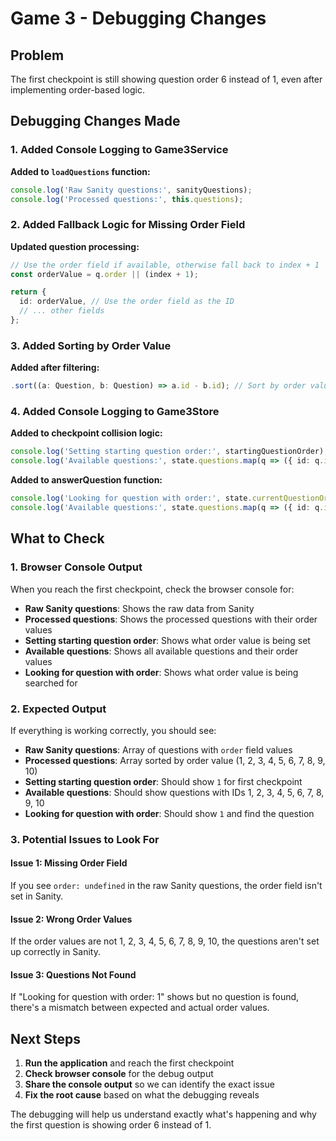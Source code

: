 # Game 3 - Debugging Changes

## Problem
The first checkpoint is still showing question order 6 instead of 1, even after implementing order-based logic.

## Debugging Changes Made

### **1. Added Console Logging to Game3Service**

**Added to `loadQuestions` function:**
```typescript
console.log('Raw Sanity questions:', sanityQuestions);
console.log('Processed questions:', this.questions);
```

### **2. Added Fallback Logic for Missing Order Field**

**Updated question processing:**
```typescript
// Use the order field if available, otherwise fall back to index + 1
const orderValue = q.order || (index + 1);

return {
  id: orderValue, // Use the order field as the ID
  // ... other fields
};
```

### **3. Added Sorting by Order Value**

**Added after filtering:**
```typescript
.sort((a: Question, b: Question) => a.id - b.id); // Sort by order value
```

### **4. Added Console Logging to Game3Store**

**Added to checkpoint collision logic:**
```typescript
console.log('Setting starting question order:', startingQuestionOrder);
console.log('Available questions:', state.questions.map(q => ({ id: q.id, question: q.question })));
```

**Added to answerQuestion function:**
```typescript
console.log('Looking for question with order:', state.currentQuestionOrder);
console.log('Available questions:', state.questions.map(q => ({ id: q.id, question: q.question })));
```

## What to Check

### **1. Browser Console Output**
When you reach the first checkpoint, check the browser console for:
- **Raw Sanity questions**: Shows the raw data from Sanity
- **Processed questions**: Shows the processed questions with their order values
- **Setting starting question order**: Shows what order value is being set
- **Available questions**: Shows all available questions and their order values
- **Looking for question with order**: Shows what order value is being searched for

### **2. Expected Output**
If everything is working correctly, you should see:
- **Raw Sanity questions**: Array of questions with `order` field values
- **Processed questions**: Array sorted by order value (1, 2, 3, 4, 5, 6, 7, 8, 9, 10)
- **Setting starting question order**: Should show `1` for first checkpoint
- **Available questions**: Should show questions with IDs 1, 2, 3, 4, 5, 6, 7, 8, 9, 10
- **Looking for question with order**: Should show `1` and find the question

### **3. Potential Issues to Look For**

#### **Issue 1: Missing Order Field**
If you see `order: undefined` in the raw Sanity questions, the order field isn't set in Sanity.

#### **Issue 2: Wrong Order Values**
If the order values are not 1, 2, 3, 4, 5, 6, 7, 8, 9, 10, the questions aren't set up correctly in Sanity.

#### **Issue 3: Questions Not Found**
If "Looking for question with order: 1" shows but no question is found, there's a mismatch between expected and actual order values.

## Next Steps

1. **Run the application** and reach the first checkpoint
2. **Check browser console** for the debug output
3. **Share the console output** so we can identify the exact issue
4. **Fix the root cause** based on what the debugging reveals

The debugging will help us understand exactly what's happening and why the first question is showing order 6 instead of 1. 